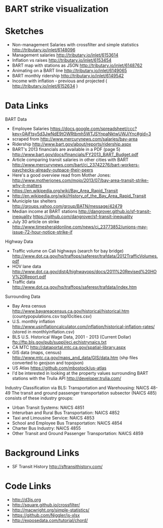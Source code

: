 BART strike visualization
=========================

# Sketches

* Non-management Salaries with crossfilter and simple statistics http://tributary.io/inlet/6148096
* Management salaries http://tributary.io/inlet/6153614
* Inflation vs raises http://tributary.io/inlet/6153454
* BART map with stations as JSON http://tributary.io/inlet/6148762
* Animating on a BART line http://tributary.io/inlet/6149065
* BART monthly ridership http://tributary.io/inlet/6149542
* Income with inflation - previous and projected ( http://tributary.io/inlet/6152634 )

# Data Links

BART Data  
* Employee Salaries https://docs.google.com/spreadsheet/ccc?key=0AiFtsy5d3JwNdE9tOWRtbmh5WTJSYnpaNktwUWJjYnc#gid=3  
*   scraped from http://www.mercurynews.com/salaries/bay-area
* Ridership http://www.bart.gov/about/reports/ridership.aspx
* BART's 2013 financials are available in a PDF (page 5) http://www.bart.gov/docs/financials/FY2013_BART_Budget.pdf
* Article comparing transit salaries in other cities with BART http://www.mercurynews.com/bart/ci_23742276/bart-workers-paychecks-already-outpace-their-peers
* Here's a good overview read from Mother Jones: http://www.motherjones.com/mojo/2013/07/bay-area-transit-strike-why-it-matters
* https://en.wikipedia.org/wiki/Bay_Area_Rapid_Transit
* http://en.wikipedia.org/wiki/History_of_the_Bay_Area_Rapid_Transit
* Municiple tax shelters http://groups.yahoo.com/group/BATN/message/42479
* Median income at BART stations http://dangrover.github.io/sf-transit-inequality https://github.com/dangrover/sf-transit-inequality
* July 30 article on strike http://www.timesheraldonline.com/news/ci_23773852/unions-may-issue-72-hour-notice-strike-if

Highway Data  
* Traffic volume on Cali highways (search for bay bridge) http://www.dot.ca.gov/hq/traffops/saferesr/trafdata/2012TrafficVolumes.pdf
* HOV lane data http://www.dot.ca.gov/dist4/highwayops/docs/2011%20Revised%20HOV%20Report.pdf
* Traffic data http://www.dot.ca.gov/hq/traffops/saferesr/trafdata/index.htm

Surrounding Data  
* Bay Area census http://www.bayareacensus.ca.gov/historical/historical.htm (countypopulations.csv top10cities.csv)
* U.S. monthly inflation http://www.usinflationcalculator.com/inflation/historical-inflation-rates/ (stored in monthlyinflation.csv)
* BLS U.S. Historical Wage Data, 2001 - 2013 (Current Dollar) ftp://ftp.bls.gov/pub/suppl/eci.echistrynaics.txt
* CA MTC http://dataportal.mtc.ca.gov/spatial-library.aspx
* GIS data (maps, census) http://www.mtc.ca.gov/maps_and_data/GIS/data.htm (shp files converted to geojson and topojson)
* US Atlas https://github.com/mbostock/us-atlas
* I'd be interested in looking at the property values surrounding BART stations with the Trulia API http://developer.trulia.com/

Industry Classification via BLS:
Transportation and Warehousing: NAICS 48-49
The transit and ground passenger transportation subsector (NAICS 485) consists of these industry groups:
* Urban Transit Systems: NAICS 4851
* Interurban and Rural Bus Transportation: NAICS 4852
* Taxi and Limousine Service: NAICS 4853
* School and Employee Bus Transportation: NAICS 4854
* Charter Bus Industry: NAICS 4855
* Other Transit and Ground Passenger Transportation: NAICS 4859

# Background Links
* SF Transit History http://sftransithistory.com/

# Code Links

* http://d3js.org
* http://square.github.io/crossfilter/
* http://macwright.org/simple-statistics/
* https://github.com/Niggler/js-xlsx
* http://exposedata.com/tutorial/chord/
